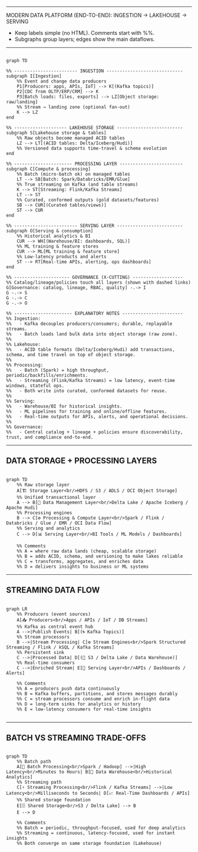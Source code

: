 ---------------------------------------------------------------
MODERN DATA PLATFORM (END-TO-END): INGESTION → LAKEHOUSE → SERVING
- Keep labels simple (no HTML). Comments start with %%.
- Subgraphs group layers; edges show the main dataflows.
---------------------------------------------------------------
```mermaid

graph TD

%% ------------------------ INGESTION -----------------------------
subgraph I[Ingestion]
    %% Event and change data producers
    P1[Producers: apps, APIs, IoT] --> K[(Kafka topics)]
    P2[CDC from OLTP/ERP/CRM] --> K
    P3[Batch loads: files, exports] --> LZ[Object storage: raw/landing]
    %% Stream → landing zone (optional fan-out)
    K --> LZ
end

%% -------------------- LAKEHOUSE STORAGE -------------------------
subgraph S[Lakehouse storage & tables]
    %% Raw objects become managed ACID tables
    LZ --> LT[(ACID tables: Delta/Iceberg/Hudi)]
    %% Versioned data supports time-travel & schema evolution
end

%% ---------------------- PROCESSING LAYER ------------------------
subgraph C[Compute & processing]
    %% Batch (micro-batch ok) on managed tables
    LT --> SB[Batch: Spark/Databricks/EMR/Glue]
    %% True streaming on Kafka (and table streams)
    K --> ST[Streaming: Flink/Kafka Streams]
    LT --> ST
    %% Curated, conformed outputs (gold datasets/features)
    SB --> CUR[(Curated tables/views)]
    ST --> CUR
end

%% ------------------------ SERVING LAYER -------------------------
subgraph O[Serving & consumption]
    %% Historical analytics & BI
    CUR --> WH[(Warehouse/BI: dashboards, SQL)]
    %% ML training & feature stores
    CUR --> ML[ML training & feature store]
    %% Low-latency products and alerts
    ST --> RT[Real-time APIs, alerting, ops dashboards]
end

%% --------------------- GOVERNANCE (X-CUTTING) -------------------
%% Catalog/lineage/policies touch all layers (shown with dashed links)
G[Governance: catalog, lineage, RBAC, quality] -.-> I
G -.-> S
G -.-> C
G -.-> O

%% ---------------------- EXPLANATORY NOTES -----------------------
%% Ingestion:
%%   - Kafka decouples producers/consumers; durable, replayable streams.
%%   - Batch loads land bulk data into object storage (raw zone).
%%
%% Lakehouse:
%%   - ACID table formats (Delta/Iceberg/Hudi) add transactions, schema, and time travel on top of object storage.
%%
%% Processing:
%%   - Batch (Spark) = high throughput, periodic/backfills/enrichments.
%%   - Streaming (Flink/Kafka Streams) = low latency, event-time windows, stateful ops.
%%   - Both write into curated, conformed datasets for reuse.
%%
%% Serving:
%%   - Warehouse/BI for historical insights.
%%   - ML pipelines for training and online/offline features.
%%   - Real-time outputs for APIs, alerts, and operational decisions.
%%
%% Governance:
%%   - Central catalog + lineage + policies ensure discoverability, trust, and compliance end-to-end.

```



---------------------------------------------------------------
DATA STORAGE + PROCESSING LAYERS
---------------------------------------------------------------

```mermaid

graph TD
    %% Raw storage layer
    A[🏗️ Storage Layer<br/>HDFS / S3 / ADLS / OCI Object Storage]
    %% Unified transactional layer
    A --> B[🧩 Data Management Layer<br/>Delta Lake / Apache Iceberg / Apache Hudi]
    %% Processing engines
    B --> C[⚙️ Processing & Compute Layer<br/>Spark / Flink / Databricks / Glue / EMR / OCI Data Flow]
    %% Serving and analytics
    C --> D[📊 Serving Layer<br/>BI Tools / ML Models / Dashboards]

    %% Comments
    %% A = where raw data lands (cheap, scalable storage)
    %% B = adds ACID, schema, and versioning to make lakes reliable
    %% C = transforms, aggregates, and enriches data
    %% D = delivers insights to business or ML systems

```
-------------------------------------------------------------------
STREAMING DATA FLOW
-------------------------------------------------------------------

```mermaid

graph LR
    %% Producers (event sources)
    A[📥 Producers<br/>Apps / APIs / IoT / DB Streams]
    %% Kafka as central event hub
    A -->|Publish Events| B[(🌀 Kafka Topics)]
    %% Stream processors
    B -->|Stream Processing| C[⚙️ Stream Engines<br/>Spark Structured Streaming / Flink / kSQL / Kafka Streams]
    %% Persistent sink
    C -->|Processed Data| D[(💾 S3 / Delta Lake / Data Warehouse)]
    %% Real-time consumers
    C -->|Enriched Stream| E[📡 Serving Layer<br/>APIs / Dashboards / Alerts]

    %% Comments
    %% A = producers push data continuously
    %% B = Kafka buffers, partitions, and stores messages durably
    %% C = stream processors consume and enrich in-flight data
    %% D = long-term sinks for analytics or history
    %% E = low-latency consumers for real-time insights


```
-------------------------------------------------------------------
 BATCH VS STREAMING TRADE-OFFS
-------------------------------------------------------------------
```mermaid

graph TD
    %% Batch path
    A[🧮 Batch Processing<br/>Spark / Hadoop] -->|High Latency<br/>Minutes to Hours| B[🏢 Data Warehouse<br/>Historical Analytics]
    %% Streaming path
    C[⚡ Streaming Processing<br/>Flink / Kafka Streams] -->|Low Latency<br/>Milliseconds to Seconds| D[📈 Real-Time Dashboards / APIs]
    %% Shared storage foundation
    E[🗄️ Shared Storage<br/>S3 / Delta Lake] --> B
    E --> D

    %% Comments
    %% Batch = periodic, throughput-focused, used for deep analytics
    %% Streaming = continuous, latency-focused, used for instant insights
    %% Both converge on same storage foundation (Lakehouse)

```
